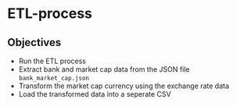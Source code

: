 # ETL-process
## Objectives

-   Run the ETL process
-   Extract bank and market cap data from the JSON file `bank_market_cap.json`
-   Transform the market cap currency using the exchange rate data
-   Load the transformed data into a seperate CSV
